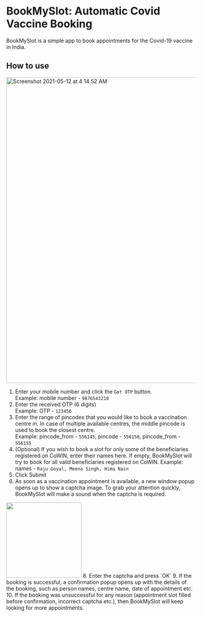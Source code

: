# BookMySlot: Automatic Covid Vaccine Booking
BookMySlot is a simple app to book appointments for the Covid-19 vaccine in India.

## How to use

<img width="812" alt="Screenshot 2021-05-12 at 4 14 52 AM" src="https://user-images.githubusercontent.com/15952329/117893738-9c4e7680-b2d8-11eb-98be-fa79fa24f5fd.png">

1. Enter your mobile number and click the `Get OTP` button.  
Example: mobile number - `9876543210`
2. Enter the received OTP (6 digits)  
Example: OTP - `123456`
3. Enter the range of pincodes that you would like to book a vaccination centre in. In case of multiple available centres, the middle pincode is used to book the closest centre.  
Example: pincode_from - `556145`, pincode - `556150`, pincode_from - `556155`
4. (Optional) If you wish to book a slot for only some of the beneficiaries registered on CoWIN, enter their names here. If empty, BookMySlot will try to book for all valid beneficiaries registered on CoWIN.
Example: names - `Raju Goyal, Meena Singh, Hima Nain`
5. Click Submit
6. As soon as a vaccination appointment is available, a new window popup opens up to show a captcha image. To grab your attention quickly, BookMySlot will make a sound when the captcha is required.  
<img src="https://user-images.githubusercontent.com/15952329/117894597-52669000-b2da-11eb-908b-5b1a6e95d90f.png" height="200">
8. Enter the captcha and press `OK`
9. If the booking is successful, a confirmation popup opens up with the details of the booking, such as person names, centre name, date of appointment etc. 
10. If the booking was unsuccessful for any reason (appointment slot filled before confirmation, incorrect captcha etc.), then BookMySlot will keep looking for more appointments.



